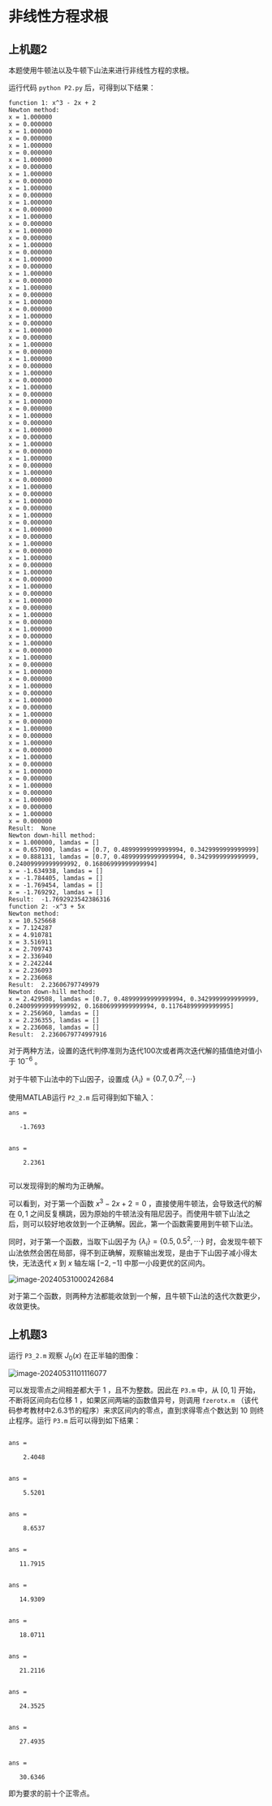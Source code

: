 # 非线性方程求根

## 上机题2

本题使用牛顿法以及牛顿下山法来进行非线性方程的求根。

运行代码 `python P2.py` 后，可得到以下结果：

```
function 1: x^3 - 2x + 2
Newton method:
x = 1.000000
x = 0.000000
x = 1.000000
x = 0.000000
x = 1.000000
x = 0.000000
x = 1.000000
x = 0.000000
x = 1.000000
x = 0.000000
x = 1.000000
x = 0.000000
x = 1.000000
x = 0.000000
x = 1.000000
x = 0.000000
x = 1.000000
x = 0.000000
x = 1.000000
x = 0.000000
x = 1.000000
x = 0.000000
x = 1.000000
x = 0.000000
x = 1.000000
x = 0.000000
x = 1.000000
x = 0.000000
x = 1.000000
x = 0.000000
x = 1.000000
x = 0.000000
x = 1.000000
x = 0.000000
x = 1.000000
x = 0.000000
x = 1.000000
x = 0.000000
x = 1.000000
x = 0.000000
x = 1.000000
x = 0.000000
x = 1.000000
x = 0.000000
x = 1.000000
x = 0.000000
x = 1.000000
x = 0.000000
x = 1.000000
x = 0.000000
x = 1.000000
x = 0.000000
x = 1.000000
x = 0.000000
x = 1.000000
x = 0.000000
x = 1.000000
x = 0.000000
x = 1.000000
x = 0.000000
x = 1.000000
x = 0.000000
x = 1.000000
x = 0.000000
x = 1.000000
x = 0.000000
x = 1.000000
x = 0.000000
x = 1.000000
x = 0.000000
x = 1.000000
x = 0.000000
x = 1.000000
x = 0.000000
x = 1.000000
x = 0.000000
x = 1.000000
x = 0.000000
x = 1.000000
x = 0.000000
x = 1.000000
x = 0.000000
x = 1.000000
x = 0.000000
x = 1.000000
x = 0.000000
x = 1.000000
x = 0.000000
x = 1.000000
x = 0.000000
x = 1.000000
x = 0.000000
x = 1.000000
x = 0.000000
x = 1.000000
x = 0.000000
x = 1.000000
x = 0.000000
x = 1.000000
x = 0.000000
Result:  None
Newton down-hill method:
x = 1.000000, lamdas = []
x = 0.657000, lamdas = [0.7, 0.48999999999999994, 0.3429999999999999]
x = 0.888131, lamdas = [0.7, 0.48999999999999994, 0.3429999999999999, 0.24009999999999992, 0.16806999999999994]
x = -1.634938, lamdas = []
x = -1.784405, lamdas = []
x = -1.769454, lamdas = []
x = -1.769292, lamdas = []
Result:  -1.7692923542386316
function 2: -x^3 + 5x
Newton method:
x = 10.525668
x = 7.124287
x = 4.910781
x = 3.516911
x = 2.709743
x = 2.336940
x = 2.242244
x = 2.236093
x = 2.236068
Result:  2.23606797749979
Newton down-hill method:
x = 2.429508, lamdas = [0.7, 0.48999999999999994, 0.3429999999999999, 0.24009999999999992, 0.16806999999999994, 0.11764899999999995]
x = 2.256960, lamdas = []
x = 2.236355, lamdas = []
x = 2.236068, lamdas = []
Result:  2.2360679774997916
```

对于两种方法，设置的迭代判停准则为迭代100次或者两次迭代解的插值绝对值小于 $10^{-6}$ 。

对于牛顿下山法中的下山因子，设置成 $\{\lambda_i\}=\{0.7,0.7^2,\cdots\}$ 

使用MATLAB运行 `P2_2.m` 后可得到如下输入：

```
ans =

   -1.7693


ans =

    2.2361


```

可以发现得到的解均为正确解。

可以看到，对于第一个函数 $x^3-2x+2=0$  ，直接使用牛顿法，会导致迭代的解在 $0,1$ 之间反复横跳，因为原始的牛顿法没有阻尼因子。而使用牛顿下山法之后，则可以较好地收敛到一个正确解。因此，第一个函数需要用到牛顿下山法。

同时，对于第一个函数，当取下山因子为 $\{\lambda_i\}=\{0.5,0.5^2,\cdots\}$ 时，会发现牛顿下山法依然会困在局部，得不到正确解，观察输出发现，是由于下山因子减小得太快，无法迭代 $x$ 到 $x$ 轴左端 $[-2,-1]$ 中那一小段更优的区间内。

![image-20240531000242684](/Users/fangkechen/GitHub/NumericalAnalysisExp/Exp2/assets/image-20240531000242684.png)

对于第二个函数，则两种方法都能收敛到一个解，且牛顿下山法的迭代次数更少，收敛更快。

## 上机题3

运行 `P3_2.m` 观察 $J_0(x)$ 在正半轴的图像：

![image-20240531101116077](/Users/fangkechen/GitHub/NumericalAnalysisExp/Exp2/assets/image-20240531101116077.png)

可以发现零点之间相差都大于 $1$ ，且不为整数。因此在 `P3.m` 中，从 $[0,1]$ 开始，不断将区间向右位移 $1$ ，如果区间两端的函数值异号，则调用 `fzerotx.m` （该代码参考教材中2.6.3节的程序）来求区间内的零点，直到求得零点个数达到 $10$ 则终止程序。运行 `P3.m` 后可以得到如下结果：

```

ans =

    2.4048


ans =

    5.5201


ans =

    8.6537


ans =

   11.7915


ans =

   14.9309


ans =

   18.0711


ans =

   21.2116


ans =

   24.3525


ans =

   27.4935


ans =

   30.6346

```

即为要求的前十个正零点。